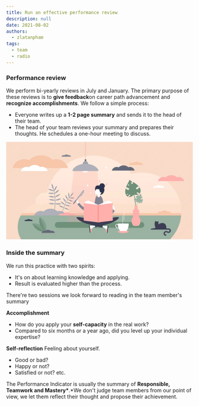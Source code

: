 ```yaml
---
title: Run an effective performance review
description: null
date: 2021-08-02
authors:
  - zlatanpham
tags:
  - team
  - radio
---
```


### Performance review

We perform bi-yearly reviews in July and January. The primary purpose of these reviews is to **give feedback**on career path advancement and **recognize accomplishments**. We follow a simple process:

- Everyone writes up a **1-2 page summary** and sends it to the head of their team.
- The head of your team reviews your summary and prepares their thoughts. He schedules a one-hour meeting to discuss.

![](assets/dwarves-radio-talk-16-run-an-effective-performance-review_e46576a1c9314d3a36be38e50ae55763_md5.webp)

### Inside the summary

We run this practice with two spirits:

- It's on about learning knowledge and applying.
- Result is evaluated higher than the process.

There're two sessions we look forward to reading in the team member's summary

**Accomplishment**

- How do you apply your **self-capacity** in the real work?
- Compared to six months or a year ago, did you level up your individual expertise?

**Self-reflection**
Feeling about yourself.

- Good or bad?
- Happy or not?
- Satisfied or not? etc.

The Performance Indicator is usually the summary of **Responsible, Teamwork **and** Mastery\***.\*We don't judge team members from our point of view, we let them reflect their thought and propose their achievement.

